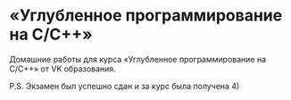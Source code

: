 # «Углубленное программирование на C/C++»
Домашние работы для курса «Углубленное программирование на C/C++» от VK образования.

P.S. Экзамен был успешно сдан и за курс была получена 4)
